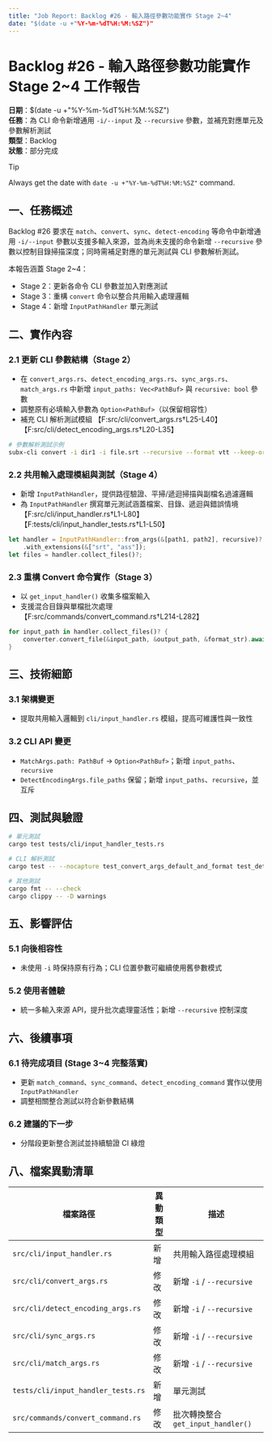 ```yaml
---
title: "Job Report: Backlog #26 - 輸入路徑參數功能實作 Stage 2~4"
date: "$(date -u +"%Y-%m-%dT%H:%M:%SZ")"
---
```


# Backlog #26 - 輸入路徑參數功能實作 Stage 2~4 工作報告

**日期**：$(date -u +"%Y-%m-%dT%H:%M:%SZ")  
**任務**：為 CLI 命令新增通用 `-i/--input` 及 `--recursive` 參數，並補充對應單元及參數解析測試  
**類型**：Backlog  
**狀態**：部分完成

> [!TIP]
> Always get the date with `date -u +"%Y-%m-%dT%H:%M:%SZ"` command.

## 一、任務概述

Backlog #26 要求在 `match`、`convert`、`sync`、`detect-encoding` 等命令中新增通用 `-i/--input` 參數以支援多輸入來源，並為尚未支援的命令新增 `--recursive` 參數以控制目錄掃描深度；同時需補足對應的單元測試與 CLI 參數解析測試。

本報告涵蓋 Stage 2~4：
- Stage 2：更新各命令 CLI 參數並加入對應測試
- Stage 3：重構 `convert` 命令以整合共用輸入處理邏輯
- Stage 4：新增 `InputPathHandler` 單元測試

## 二、實作內容

### 2.1 更新 CLI 參數結構（Stage 2）
- 在 `convert_args.rs`、`detect_encoding_args.rs`、`sync_args.rs`、`match_args.rs` 中新增 `input_paths: Vec<PathBuf>` 與 `recursive: bool` 參數
- 調整原有必填輸入參數為 `Option<PathBuf>`（以保留相容性）
- 補充 CLI 解析測試模組
  【F:src/cli/convert_args.rs†L25-L40】【F:src/cli/detect_encoding_args.rs†L20-L35】

```bash
# 參數解析測試示例
subx-cli convert -i dir1 -i file.srt --recursive --format vtt --keep-original
```

### 2.2 共用輸入處理模組與測試（Stage 4）
- 新增 `InputPathHandler`，提供路徑驗證、平掃/遞迴掃描與副檔名過濾邏輯
- 為 `InputPathHandler` 撰寫單元測試涵蓋檔案、目錄、遞迴與錯誤情境
  【F:src/cli/input_handler.rs†L1-L80】【F:tests/cli/input_handler_tests.rs†L1-L50】

```rust
let handler = InputPathHandler::from_args(&[path1, path2], recursive)?
    .with_extensions(&["srt", "ass"]);
let files = handler.collect_files()?;
```

### 2.3 重構 Convert 命令實作（Stage 3）
- 以 `get_input_handler()` 收集多檔案輸入
- 支援混合目錄與單檔批次處理
  【F:src/commands/convert_command.rs†L214-L282】

```rust
for input_path in handler.collect_files()? {
    converter.convert_file(&input_path, &output_path, &format_str).await?;
}
```

## 三、技術細節

### 3.1 架構變更
- 提取共用輸入邏輯到 `cli/input_handler.rs` 模組，提高可維護性與一致性

### 3.2 CLI API 變更
- `MatchArgs.path: PathBuf` → `Option<PathBuf>`；新增 `input_paths`、`recursive`
- `DetectEncodingArgs.file_paths` 保留；新增 `input_paths`、`recursive`，並互斥

## 四、測試與驗證

```bash
# 單元測試
cargo test tests/cli/input_handler_tests.rs

# CLI 解析測試
cargo test -- --nocapture test_convert_args_default_and_format test_detect_encoding_args_input_paths

# 其他測試
cargo fmt -- --check
cargo clippy -- -D warnings
```

## 五、影響評估

### 5.1 向後相容性
- 未使用 `-i` 時保持原有行為；CLI 位置參數可繼續使用舊參數模式

### 5.2 使用者體驗
- 統一多輸入來源 API，提升批次處理靈活性；新增 `--recursive` 控制深度

## 六、後續事項

### 6.1 待完成項目 (Stage 3~4 完整落實)
- 更新 `match_command`、`sync_command`、`detect_encoding_command` 實作以使用 `InputPathHandler`
- 調整相關整合測試以符合新參數結構

### 6.2 建議的下一步
- 分階段更新整合測試並持續驗證 CI 綠燈

## 八、檔案異動清單

| 檔案路徑                             | 異動類型 | 描述                      |
|-------------------------------------|---------|---------------------------|
| `src/cli/input_handler.rs`          | 新增     | 共用輸入路徑處理模組       |
| `src/cli/convert_args.rs`           | 修改     | 新增 `-i` / `--recursive` |
| `src/cli/detect_encoding_args.rs`   | 修改     | 新增 `-i` / `--recursive` |
| `src/cli/sync_args.rs`              | 修改     | 新增 `-i` / `--recursive` |
| `src/cli/match_args.rs`             | 修改     | 新增 `-i` / `--recursive` |
| `tests/cli/input_handler_tests.rs`  | 新增     | 單元測試                  |
| `src/commands/convert_command.rs`   | 修改     | 批次轉換整合 `get_input_handler()` |
